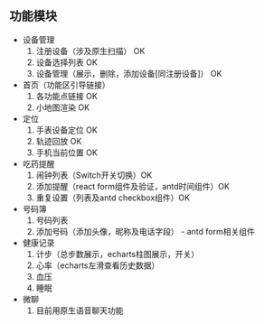 ## 功能模块
- 设备管理
    1. 注册设备（涉及原生扫描） OK
    2. 设备选择列表 OK
    3. 设备管理（展示，删除，添加设备[同注册设备]） OK
- 首页（功能区引导链接）
    1. 各功能点链接 OK
    2. 小地图渲染 OK
- 定位
    1. 手表设备定位 OK
    2. 轨迹回放 OK
    3. 手机当前位置 OK
- 吃药提醒
    1. 闹钟列表（Switch开关切换）OK
    2. 添加提醒（react form组件及验证，antd时间组件）OK
    3. 重复设置（列表及antd checkbox组件）OK
- 号码簿
    1. 号码列表
    2. 添加号码（添加头像，昵称及电话字段） - antd form相关组件
- 健康记录
    1. 计步（总步数展示，echarts柱图展示，开关）
    2. 心率（echarts左滑查看历史数据）
    3. 血压
    4. 睡眠
- 微聊
    1. 目前用原生语音聊天功能
